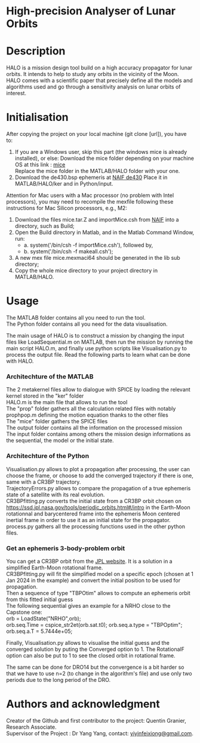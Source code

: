 # High-precision Analyser of Lunar Orbits

# Description

HALO is a mission design tool build on a high accuracy propagator for lunar orbits. It intends to help to study any orbits in the vicinity of the Moon. HALO comes with a scientific paper that precisely define all the models and algorithms used and go through a sensitivity analysis on lunar orbits of interest.

# Initialisation

After copying the project on your local machine (git clone [url]), you have to:

1. If you are a Windows user, skip this part (the windows mice is already installed), or else: Download the mice folder depending on your machine OS at this link : [mice](https://naif.jpl.nasa.gov/naif/toolkit_MATLAB.html)  
   Replace the mice folder in the MATLAB/HALO folder with your one.
2. Download the de430.bsp ephemeris at [NAIF de430](https://naif.jpl.nasa.gov/pub/naif/generic_kernels/spk/planets/)
   Place it in MATLAB/HALO/ker and in Python/input.

Attention for Mac users with a Mac processor (no problem with Intel processors), you may need to recompile the mexfile following these instructions for Mac Silicon processors, e.g., M2:

1. Download the files mice.tar.Z and importMice.csh from [NAIF](https://naif.jpl.nasa.gov/naif/toolkit_MATLAB_MacIntel_OSX_AppleC_MATLAB9.x_64bit.html) into a directory, such as Build;
2. Open the Build directory in Matlab, and in the Matlab Command Window, run:
   - a. system('/bin/csh -f importMice.csh'), followed by,
   - b. system('/bin/csh -f makeall.csh');
3. A new mex file mice.mexmaci64 should be generated in the lib sub directory;
4. Copy the whole mice directory to your project directory in MATLAB/HALO.

# Usage

The MATLAB folder contains all you need to run the tool.  
The Python folder contains all you need for the data visualisation.

The main usage of HALO is to construct a mission by changing the input files like LoadSequential.m on MATLAB, then run the mission by running the main script HALO.m, and finally use python scripts like Visualisation.py to process the output file.
Read the following parts to learn what can be done with HALO.

### Architechture of the MATLAB
The 2 metakernel files allow to dialogue with SPICE by loading the relevant kernel stored in the "ker" folder   
HALO.m is the main file that allows to run the tool   
The "prop" folder gathers all the calculation related files with notably prophpop.m defining the motion equation thanks to the other files   
The "mice" folder gathers the SPICE files   
The output folder contains all the information on the processed mission   
The input folder contains among others the mission design informations as the sequential, the model or the initial state.

### Architechture of the Python
Visualisation.py allows to plot a propagation after processing, the user can choose the frame, or choose to add the converged trajectory if there is one, same with a CR3BP trajectory.   
TrajectoryErrors.py allows to compare the propagation of a true ephemeris state of a satellite with its real evolution.   
CR3BPfitting.py converts the initial state from a CR3BP orbit chosen on https://ssd.jpl.nasa.gov/tools/periodic_orbits.html#/intro in the Earth-Moon rotationnal and barycentered frame into the ephemeris Moon centered inertial frame in order to use it as an initial state for the propagator.   
process.py gathers all the processing functions used in the other python files.

### Get an ephemeris 3-body-problem orbit
You can get a CR3BP orbit from the [JPL website](https://ssd.jpl.nasa.gov/tools/periodic_orbits.html#/intro). It is a solution in a simplified Earth-Moon rotational frame.   
CR3BPfitting.py will fit the simplified model on a specific epoch (chosen at 1 Jan 2024 in the example) and convert the initial position to be used for propagation.   
Then a sequence of type "TBPOtim" allows to compute an ephemeris orbit from this fitted initial guess    
The following sequential gives an example for a NRHO close to the Capstone one:  
   orb = LoadState("NRHO",orb);  
   orb.seq.Time = cspice_str2et(orb.sat.t0); 
   orb.seq.a.type = "TBPOptim";  
   orb.seq.a.T = 5.7444e+05;  

Finally, Visualisation.py allows to visualise the initial guess and the converged solution by puting the Converged option to 1. The RotationalF option can also be put to 1 to see the closed orbit in rotational frame.   

The same can be done for DRO14 but the convergence is a bit harder so that we have to use n=2 (to change in the algorithm's file) and use only two periods due to the long period of the DRO.

# Authors and acknowledgment

Creator of the Github and first contributor to the project: Quentin Granier, Research Associate.  
Supervisor of the Project : Dr Yang Yang, contact: yiyinfeixiong@gmail.com.
